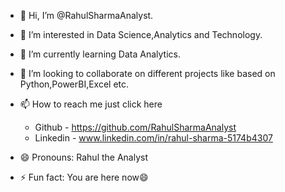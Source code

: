 - 👋 Hi, I’m @RahulSharmaAnalyst.
- 👀 I’m interested in Data Science,Analytics and Technology.  
- 🌱 I’m currently learning Data Analytics.
- 💞️ I’m looking to collaborate on different projects like based on Python,PowerBI,Excel etc.

- 📫 How to reach me just click here
   - Github - https://github.com/RahulSharmaAnalyst
   - Linkedin - www.linkedin.com/in/rahul-sharma-5174b4307
 
- 😄 Pronouns: Rahul the Analyst
- ⚡ Fun fact: You are here now😄

<!---
RahulSharmaAnalyst/RahulSharmaAnalyst is a ✨ special ✨ repository because its `README.md` (this file) appears on your GitHub profile.
You can click the Preview link to take a look at your changes.
--->
